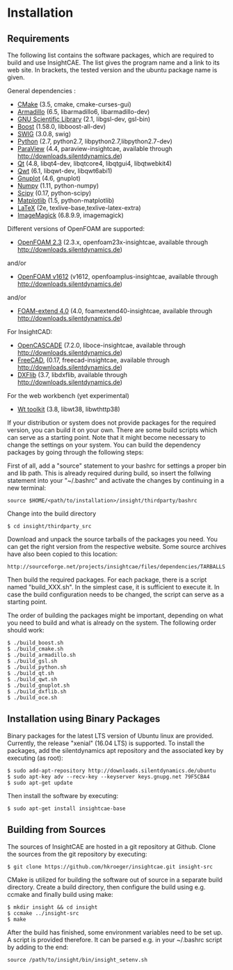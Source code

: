 Installation
============

Requirements
------------

The following list contains the software packages, which are required to build and use InsightCAE.
The list gives the program name and a link to its web site. 
In brackets, the tested version and the ubuntu package name is given.

General dependencies :

* [CMake](https://cmake.org/) (3.5, cmake, cmake-curses-gui)
* [Armadillo](http://arma.sourceforge.net/) (6.5, libarmadillo6, libarmadillo-dev)
* [GNU Scientific Library](https://www.gnu.org/software/gsl/) (2.1, libgsl-dev, gsl-bin)
* [Boost](http://www.boost.org/) (1.58.0, libboost-all-dev)
* [SWIG](http://www.swig.org/) (3.0.8, swig)
* [Python](https://www.python.org/) (2.7, python2.7, libpython2.7,libpython2.7-dev)
* [ParaView](http://www.paraview.org/) (4.4, paraview-insightcae, available through http://downloads.silentdynamics.de)
* [Qt](https://www.qt.io/) (4.8, libqt4-dev, libqtcore4, libqtgui4, libqtwebkit4)
* [Qwt](http://qwt.sourceforge.net/) (6.1, libqwt-dev, libqwt6abi1)
* [Gnuplot](http://gnuplot.info) (4.6, gnuplot)
* [Numpy](http://www.numpy.org/) (1.11, python-numpy)
* [Scipy](https://scipy.org/) (0.17, python-scipy)
* [Matplotlib](https://matplotlib.org/) (1.5, python-matplotlib)
* [LaTeX](http://www.latex-project.org/) (2e, texlive-base,texlive-latex-extra)
* [ImageMagick](http://www.imagemagick.org/) (6.8.9.9, imagemagick)

Different versions of OpenFOAM are supported:

* [OpenFOAM 2.3](http://openfoam.org/) (2.3.x, openfoam23x-insightcae, available through http://downloads.silentdynamics.de)

and/or

* [OpenFOAM v1612](http://openfoam.com/) (v1612, openfoamplus-insightcae, available through http://downloads.silentdynamics.de)

and/or

* [FOAM-extend 4.0](http://wikki.co.uk/) (4.0, foamextend40-insightcae, available through http://downloads.silentdynamics.de)

For InsightCAD:

* [OpenCASCADE](https://www.opencascade.com/content/latest-release) (7.2.0, liboce-insightcae, available through http://downloads.silentdynamics.de)
* [FreeCAD](https://www.freecadweb.org/), (0.17, freecad-insightcae, available through http://downloads.silentdynamics.de)
* [DXFlib](http://www.ribbonsoft.com/de/what-is-dxflib) (3.7, libdxflib, available through http://downloads.silentdynamics.de)

For the web workbench (yet experimental)

* [Wt toolkit](https://www.webtoolkit.eu/wt) (3.8, libwt38, libwthttp38)

If your distribution or system does not provide packages for the required version, you can build it on your own. 
There are some build scripts which can serve as a starting point. Note that it might become necessary to change the settings on your system.
You can build the dependency packages by going through the following steps:

First of all, add a "source" statement to your bashrc for settings a proper bin and lib path.
This is already required during build, so insert the follwing statement into your "~/.bashrc"
and activate the changes by continuing in a new terminal:

    source $HOME/<path/to/installation>/insight/thirdparty/bashrc

Change into the build directory

    $ cd insight/thirdparty_src

Download and unpack the source tarballs of the packages you need.
You can get the right version from the respective website.
Some source archives have also been copied to this location:

    http://sourceforge.net/projects/insightcae/files/dependencies/TARBALLS

Then build the required packages. For each package, there is a script named "build_XXX.sh".
In the simplest case, it is sufficient to execute it. In case the build configuration needs to
be changed, the script can serve as a starting point.

The order of building the packages might be important, depending on what you need to build and
what is already on the system. The following order should work:

    $ ./build_boost.sh
    $ ./build_cmake.sh
    $ ./build_armadillo.sh
    $ ./build_gsl.sh
    $ ./build_python.sh
    $ ./build_qt.sh
    $ ./build_qwt.sh
    $ ./build_gnuplot.sh
    $ ./build_dxflib.sh
    $ ./build_oce.sh

Installation using Binary Packages
----------------------------------

Binary packages for the latest LTS version of Ubuntu linux are provided.
Currently, the release "xenial" (16.04 LTS) is supported.
To install the packages, add the silentdynamics apt repository and the associated key by executing (as root):

    $ sudo add-apt-repository http://downloads.silentdynamics.de/ubuntu
    $ sudo apt-key adv --recv-key --keyserver keys.gnupg.net 79F5CBA4
    $ sudo apt-get update

Then install the software by executing:

    $ sudo apt-get install insightcae-base

Building from Sources
---------------------

The sources of InsightCAE are hosted in a git repository at Github.
Clone the sources from the git repository by executing:

    $ git clone https://github.com/hkroeger/insightcae.git insight-src

CMake is utilized for building the software out of source in a separate build directory. 
Create a build directory, then configure the build using e.g. ccmake and finally build using make:

    $ mkdir insight && cd insight
    $ ccmake ../insight-src
    $ make

After the build has finished, some environment variables need to be set up.
A script is provided therefore. It can be parsed e.g. in your ~/.bashrc script by adding to the end:

    source /path/to/insight/bin/insight_setenv.sh
